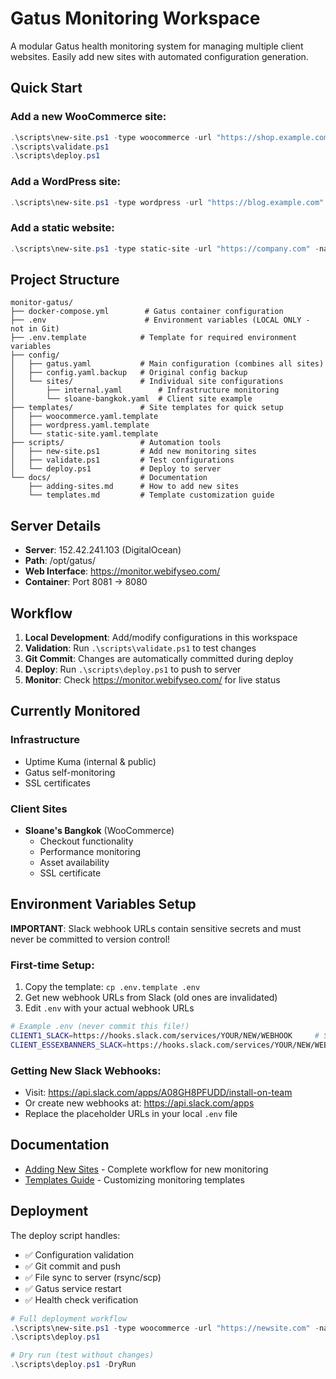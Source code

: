 ﻿# Gatus Monitoring Workspace

A modular Gatus health monitoring system for managing multiple client websites. Easily add new sites with automated configuration generation.

## Quick Start

### Add a new WooCommerce site:
```powershell
.\scripts\new-site.ps1 -type woocommerce -url "https://shop.example.com" -name "Example Shop"
.\scripts\validate.ps1
.\scripts\deploy.ps1
```

### Add a WordPress site:
```powershell
.\scripts\new-site.ps1 -type wordpress -url "https://blog.example.com" -name "Example Blog"
```

### Add a static website:
```powershell
.\scripts\new-site.ps1 -type static-site -url "https://company.com" -name "Company Website"
```

## Project Structure

```
monitor-gatus/
├── docker-compose.yml        # Gatus container configuration
├── .env                      # Environment variables (LOCAL ONLY - not in Git)
├── .env.template            # Template for required environment variables
├── config/
│   ├── gatus.yaml           # Main configuration (combines all sites)
│   ├── config.yaml.backup   # Original config backup
│   └── sites/               # Individual site configurations
│       ├── internal.yaml        # Infrastructure monitoring
│       └── sloane-bangkok.yaml  # Client site example
├── templates/               # Site templates for quick setup
│   ├── woocommerce.yaml.template
│   ├── wordpress.yaml.template
│   └── static-site.yaml.template
├── scripts/                 # Automation tools
│   ├── new-site.ps1         # Add new monitoring sites
│   ├── validate.ps1         # Test configurations
│   └── deploy.ps1           # Deploy to server
└── docs/                    # Documentation
    ├── adding-sites.md      # How to add new sites
    └── templates.md         # Template customization guide
```

## Server Details

- **Server**: 152.42.241.103 (DigitalOcean)
- **Path**: /opt/gatus/
- **Web Interface**: https://monitor.webifyseo.com/
- **Container**: Port 8081 → 8080

## Workflow

1. **Local Development**: Add/modify configurations in this workspace
2. **Validation**: Run `.\scripts\validate.ps1` to test changes
3. **Git Commit**: Changes are automatically committed during deploy
4. **Deploy**: Run `.\scripts\deploy.ps1` to push to server
5. **Monitor**: Check https://monitor.webifyseo.com/ for live status

## Currently Monitored

### Infrastructure
- Uptime Kuma (internal & public)
- Gatus self-monitoring
- SSL certificates

### Client Sites
- **Sloane's Bangkok** (WooCommerce)
  - Checkout functionality
  - Performance monitoring
  - Asset availability
  - SSL certificate

## Environment Variables Setup

**IMPORTANT**: Slack webhook URLs contain sensitive secrets and must never be committed to version control!

### First-time Setup:
1. Copy the template: `cp .env.template .env`
2. Get new webhook URLs from Slack (old ones are invalidated)
3. Edit `.env` with your actual webhook URLs

```bash
# Example .env (never commit this file!)
CLIENT1_SLACK=https://hooks.slack.com/services/YOUR/NEW/WEBHOOK     # Sloane's Bangkok
CLIENT_ESSEXBANNERS_SLACK=https://hooks.slack.com/services/YOUR/NEW/WEBHOOK  # Essex Banners
```

### Getting New Slack Webhooks:
- Visit: https://api.slack.com/apps/A08GH8PFUDD/install-on-team
- Or create new webhooks at: https://api.slack.com/apps
- Replace the placeholder URLs in your local `.env` file

## Documentation

- [Adding New Sites](docs/adding-sites.md) - Complete workflow for new monitoring
- [Templates Guide](docs/templates.md) - Customizing monitoring templates

## Deployment

The deploy script handles:
- ✅ Configuration validation
- ✅ Git commit and push
- ✅ File sync to server (rsync/scp)
- ✅ Gatus service restart
- ✅ Health check verification

```powershell
# Full deployment workflow
.\scripts\new-site.ps1 -type woocommerce -url "https://newsite.com" -name "New Site"
.\scripts\deploy.ps1

# Dry run (test without changes)
.\scripts\deploy.ps1 -DryRun
```
